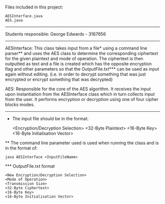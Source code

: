 Files included in this project:

	AESInterface.java
	AES.java

------------------------------------------------------------------------------------------------------

Students responsible:
George Edwards - 3167656

------------------------------------------------------------------------------------------------------

AESInterface:
This class takes input from a file* using a command line parser** and uses the AES class to determine the
corresponding ciphertext for the given plaintext and mode of operation.
The ciphertext is then outputted as text and a file is created which has the opposite encryption flag
and other parameters so that the OutputFile.txt*** can be used as input again without editing.
(i.e. in order to decrypt something that was just encrypted or encrypt something that was decrypted)

AES:
Responsible for the core of the AES algorithm. It receives the input upon
instantiation from the AESInterface class which in turn collects input from
the user. It performs encryption or decryption using one of four cipher blocks
modes.

------------------------------------------------------------------------------------------------------
* The input file should be in the format:

	<Encryption/Decryption Selection>
	<Mode of Operation>
	<Transmission Size>
	<32-Byte Plaintext>
	<16-Byte Key>
	<16-Byte Initialisation Vector>


** The command line parameter used is used when running the class and is in the format of:

	java AESInterface <InputFileName>


*** OutputFile.txt format

	<New Encryption/Decryption Selection>
	<Mode of Operation>
	<Transmission Size>
	<32-Byte Ciphertext>
	<16-Byte Key>
	<16-Byte Initialisation Vector>
